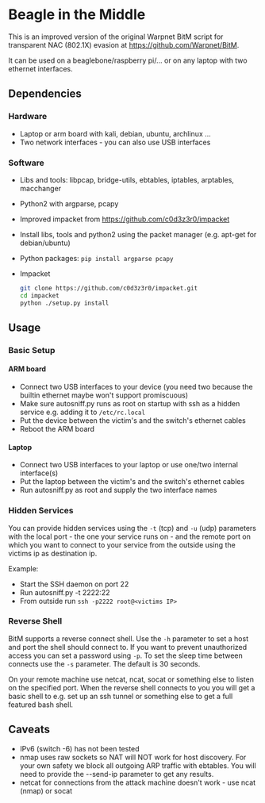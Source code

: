 # Beagle in the Middle

This is an improved version of the original Warpnet BitM script for transparent
NAC (802.1X) evasion at https://github.com/Warpnet/BitM.

It can be used on a beaglebone/raspberry pi/... or on any laptop with two ethernet interfaces.

## Dependencies

### Hardware
* Laptop or arm board with kali, debian, ubuntu, archlinux ...
* Two network interfaces - you can also use USB interfaces

### Software
* Libs and tools: libpcap, bridge-utils, ebtables, iptables, arptables, macchanger
* Python2 with argparse, pcapy
* Improved impacket from https://github.com/c0d3z3r0/impacket


* Install libs, tools and python2 using the packet manager (e.g. apt-get for debian/ubuntu)
* Python packages: `pip install argparse pcapy`
* Impacket

  ~~~sh
  git clone https://github.com/c0d3z3r0/impacket.git
  cd impacket
  python ./setup.py install
  ~~~

## Usage

### Basic Setup

#### ARM board
* Connect two USB interfaces to your device (you need two because the builtin ethernet maybe won't support promiscuous)
* Make sure autosniff.py runs as root on startup with ssh as a hidden service e.g. adding it to `/etc/rc.local`
* Put the device between the victim's and the switch's ethernet cables
* Reboot the ARM board

#### Laptop
* Connect two USB interfaces to your laptop or use one/two internal interface(s)
* Put the laptop between the victim's and the switch's ethernet cables
* Run autosniff.py as root and supply the two interface names

### Hidden Services

You can provide hidden services using the `-t` (tcp) and `-u` (udp) parameters
with the local port - the one your service runs on - and the remote port on which
you want to connect to your service from the outside using the victims ip as
destination ip.

Example:
* Start the SSH daemon on port 22
* Run autosniff.py -t 2222:22
* From outside run `ssh -p2222 root@<victims IP>`

### Reverse Shell

BitM supports a reverse connect shell. Use the `-h` parameter to set a host
and port the shell should connect to. If you want to prevent unauthorized access
you can set a password using `-p`. To set the sleep time between connects use
the `-s` parameter. The default is 30 seconds.

On your remote machine use netcat, ncat, socat or something else to listen
on the specified port. When the reverse shell connects to you you will get
a basic shell to e.g. set up an ssh tunnel or something else to get a full
featured bash shell.

## Caveats

* IPv6 (switch -6) has not been tested
* nmap uses raw sockets so NAT will NOT work for host discovery.
  For your own safety we block all outgoing ARP traffic with ebtables.
  You will need to provide the --send-ip parameter to get any results.
* netcat for connections from the attack machine doesn't work - use ncat (nmap) or socat
